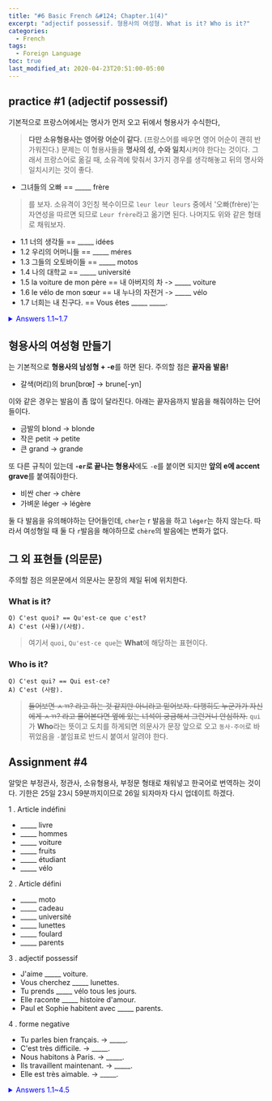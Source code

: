 ```yaml
---
title: "#6 Basic French &#124; Chapter.1(4)"
excerpt: "adjectif possessif. 형용사의 여성형. What is it? Who is it?"
categories:
  - French
tags:
  - Foreign Language
toc: true
last_modified_at: 2020-04-23T20:51:00-05:00
---
```


## practice #1 (adjectif possessif)

기본적으로 프랑스어에서는 명사가 먼저 오고 뒤에서 형용사가 수식한다,

> **다만 소유형용사는 영어랑 어순이 같다.** (프랑스어를 배우면 영어 어순이 괜히 반가워진다.) 문제는 이 형용사들을 **명사의 성, 수와 일치**시켜야 한다는 것이다. 그래서 프랑스어로 옮길 때, 소유격에 맞춰서 3가지 경우를 생각해놓고 뒤의 명사와 일치시키는 것이 좋다.

* 그녀들의 오빠 == _____ frère

> 를 보자. 소유격이 3인칭 복수이므로 `leur leur leurs` 중에서 '오빠(frère)'는 자연성을 따르면 되므로 `Leur frère`라고 옮기면 된다. 나머지도 위와 같은 형태로 채워보자.

- 1.1 너의 생각들 == _____ idées
- 1.2 우리의 어머니들 == _____ méres
- 1.3 그들의 오토바이들 == _____ motos
- 1.4 나의 대학교 == _____ université
- 1.5 la voiture de mon père == 내 아버지의 차 -> _____ voiture
- 1.6 le vélo de mon sœur == 내 누나의 자전거 -> _____ vélo
- 1.7 너희는 내 친구다. == Vous êtes _____ _____.

<details>
<summary style="color:blue">Answers 1.1~1.7</summary>
<div markdown="1">

| # | adjectif possessif |
|---------|---------|
| 1 | tes |
| 2 | nos |
| 3 | leurs |
| 4 | mon |
| 5 | sa |
| 6 | son |
| 7 | mes amis |

**4)** 대부분 `-té`로 끝나는 명사는 여성형이다, université도 마찬가지.

> 그러나 ~~`ma université`~~라고 쓰면 문법적으로 틀린 것이다, 왜냐하면 모음이나 무음`h`로 시작하는 여성 단수 명사의 소유형용사는 모음 충돌을 방지하기 위해서 `ma, ta, sa` 대신에 `mon, ton, son`을 사용한다는 규칙이 있기 때문이다. ~~(하..)~~

**5,6)** 정관사 `la, le`를 통해 명사의 성을 알 수 있다.

**7)** `mon ami`는 볼펜 덕분에(?) 대부분 익숙할 것이다.

> 하지만 문제에서는 복수 형태를 원하므로 `mes amis`가 되어야 할 것이다. `mon`이 붙으므로 ami는 남성형 명사이다, 그렇다고 남사친(?)만을 의미하는 건 아니라는 것. 프랑스에도 당연히 남사친, 여사친을 뜻하는 말이 있는데 `copain`, `copine`이다. 이건 보통 구어적인 표현이고 젊은 층에서 주로 사용한다고 한다.

</div>
</details>

## 형용사의 여성형 만들기

는 기본적으로 **형용사의 남성형 + -e**를 하면 된다. 주의할 점은 **끝자음 발음!**

* 갈색(머리)의 brun[brœ̃] -> brune[-yn]

이와 같은 경우는 발음이 좀 많이 달라진다. 아래는 끝자음까지 발음을 해줘야하는 단어들이다.

* 금발의 blond -> blonde
* 작은 petit -> petite
* 큰 grand -> grande

또 다른 규칙이 있는데 **`-er`로 끝나는 형용사**에도 `-e`를 붙이면 되지만 **앞의 e에 accent grave**를
붙여줘야한다.

* 비싼 cher -> chère
* 가벼운 léger -> légère

둘 다 발음을 유의해야하는 단어들인데, `cher`는 r 발음을 하고 `léger`는 하지 않는다.
따라서 여성형일 때 둘 다 `r`발음을 해야하므로 `chère`의 발음에는 변화가 없다.

## 그 외 표현들 (의문문)

주의할 점은 의문문에서 의문사는 문장의 제일 뒤에 위치한다.

### What is it?

~~~
Q) C'est quoi? == Qu'est-ce que c'est?
A) C'est (사물)/(사람).
~~~

> 여기서 `quoi`, `Qu'est-ce que`는 **What**에 해당하는 표현이다.

### Who is it?

~~~
Q) C'est qui? == Qui est-ce?
A) C'est (사람).
~~~

> ~~들어보면 ㅅㄲ? 라고 하는 것 같지만 아니라고 믿어보자. 다행히도 누군가가 자신에게 ㅅㄲ? 라고 물어본다면 옆에 있는 녀석이 궁금해서 그런거니 안심하자.~~ `qui`가 **Who**라는 뜻이고 도치를 하게되면 의문사가 문장 앞으로 오고 `동사-주어`로 바뀌었음을 `-`붙임표로 반드시 붙여서 알려야 한다. 

## Assignment #4

알맞은 부정관사, 정관사, 소유형용사, 부정문 형태로 채워넣고 한국어로 번역하는 것이다.
기한은 25일 23시 59분까지이므로 26일 되자마자 다시 업데이트 하겠다.

1 . Article indéfini

  * _____ livre
  * _____ hommes
  * _____ voiture
  * _____ fruits
  * _____ étudiant
  * _____ vélo

2 . Article défini

  * _____ moto
  * _____ cadeau
  * _____ université
  * _____ lunettes
  * _____ foulard
  * _____ parents

3 . adjectif possessif

  * J'aime _____ voiture.
  * Vous cherchez _____ lunettes.
  * Tu prends _____ vélo tous les jours.
  * Elle raconte _____ histoire d'amour.
  * Paul et Sophie habitent avec _____ parents.

4 . forme negative

  * Tu parles bien français. -> _____.
  * C'est très difficile. -> _____.
  * Nous habitons à Paris. -> _____.
  * Ils travaillent maintenant. -> _____.
  * Elle est très aimable. -> _____.

<details>
<summary style="color:blue">Answers 1.1~4.5</summary>
<div markdown="1">

| # | answer |
|---------|---------|
| 1.1 | |
| 1.2 | |
| --------|---------|
| 2.1 | |
| 2.2 | |

</div>
</details>